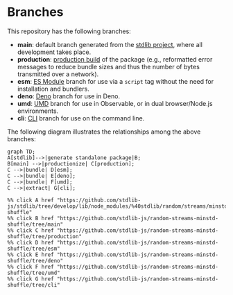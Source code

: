 <!--

@license Apache-2.0

Copyright (c) 2023 The Stdlib Authors.

Licensed under the Apache License, Version 2.0 (the "License");
you may not use this file except in compliance with the License.
You may obtain a copy of the License at

    http://www.apache.org/licenses/LICENSE-2.0

Unless required by applicable law or agreed to in writing, software
distributed under the License is distributed on an "AS IS" BASIS,
WITHOUT WARRANTIES OR CONDITIONS OF ANY KIND, either express or implied.
See the License for the specific language governing permissions and
limitations under the License.

-->

# Branches

This repository has the following branches:

-   **main**: default branch generated from the [stdlib project][stdlib-url], where all development takes place.
-   **production**: [production build][production-url] of the package (e.g., reformatted error messages to reduce bundle sizes and thus the number of bytes transmitted over a network).
-   **esm**: [ES Module][esm-url] branch for use via a `script` tag without the need for installation and bundlers.
-   **deno**: [Deno][deno-url] branch for use in Deno.
-   **umd**: [UMD][umd-url] branch for use in Observable, or in dual browser/Node.js environments.
-   **cli**: [CLI][cli-url] branch for use on the command line.

The following diagram illustrates the relationships among the above branches:

```mermaid
graph TD;
A[stdlib]-->|generate standalone package|B;
B[main] -->|productionize| C[production];
C -->|bundle| D[esm];
C -->|bundle| E[deno];
C -->|bundle| F[umd];
C -->|extract| G[cli];

%% click A href "https://github.com/stdlib-js/stdlib/tree/develop/lib/node_modules/%40stdlib/random/streams/minstd-shuffle"
%% click B href "https://github.com/stdlib-js/random-streams-minstd-shuffle/tree/main"
%% click C href "https://github.com/stdlib-js/random-streams-minstd-shuffle/tree/production"
%% click D href "https://github.com/stdlib-js/random-streams-minstd-shuffle/tree/esm"
%% click E href "https://github.com/stdlib-js/random-streams-minstd-shuffle/tree/deno"
%% click F href "https://github.com/stdlib-js/random-streams-minstd-shuffle/tree/umd"
%% click G href "https://github.com/stdlib-js/random-streams-minstd-shuffle/tree/cli"
```

[stdlib-url]: https://github.com/stdlib-js/stdlib/tree/develop/lib/node_modules/%40stdlib/random/streams/minstd-shuffle
[production-url]: https://github.com/stdlib-js/random-streams-minstd-shuffle/tree/production
[deno-url]: https://github.com/stdlib-js/random-streams-minstd-shuffle/tree/deno
[umd-url]: https://github.com/stdlib-js/random-streams-minstd-shuffle/tree/umd
[esm-url]: https://github.com/stdlib-js/random-streams-minstd-shuffle/tree/esm
[cli-url]: https://github.com/stdlib-js/random-streams-minstd-shuffle/tree/cli